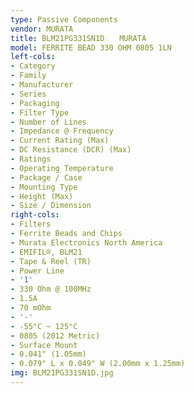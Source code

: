 ```yaml
---
type: Passive Components
vendor: MURATA
title: BLM21PG331SN1D　　MURATA
model: FERRITE BEAD 330 OHM 0805 1LN
left-cols:
- Category
- Family
- Manufacturer
- Series
- Packaging 
- Filter Type
- Number of Lines
- Impedance @ Frequency
- Current Rating (Max)
- DC Resistance (DCR) (Max)
- Ratings
- Operating Temperature
- Package / Case
- Mounting Type
- Height (Max)
- Size / Dimension
right-cols:
- Filters
- Ferrite Beads and Chips
- Murata Electronics North America
- EMIFIL®, BLM21
- Tape & Reel (TR) 
- Power Line
- '1'
- 330 Ohm @ 100MHz
- 1.5A
- 70 mOhm
- '-'
- -55°C ~ 125°C
- 0805 (2012 Metric)
- Surface Mount
- 0.041" (1.05mm)
- 0.079" L x 0.049" W (2.00mm x 1.25mm)
img: BLM21PG331SN1D.jpg
---
```

